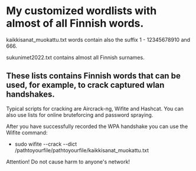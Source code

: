 # My customized wordlists with almost of all Finnish words.

kaikkisanat_muokattu.txt words contain also the suffix 1 - 12345678910 and 666.

sukunimet2022.txt contains almost all Finnish surnames.


## These lists contains Finnish words that can be used, for example, to crack captured wlan handshakes.
Typical scripts for cracking are Aircrack-ng, Wifite and Hashcat.
You can also use lists for online bruteforcing and password spraying.

After you have successfully recorded the WPA handshake you can use the Wifite command:
- sudo wifite --crack --dict /pathtoyourfile/pathtoyourfile/kaikkisanat_muokattu.txt

Attention! Do not cause harm to anyone's network!






